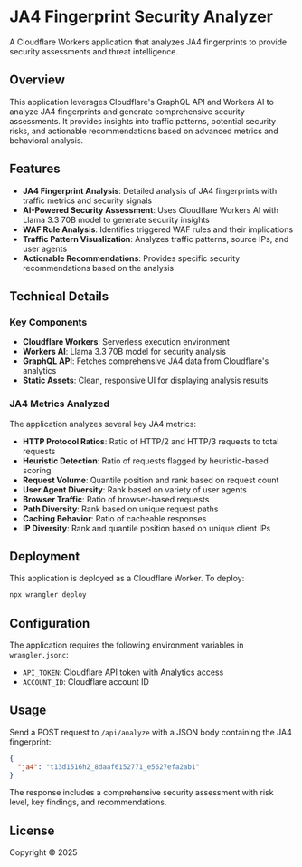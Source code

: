 # JA4 Fingerprint Security Analyzer

A Cloudflare Workers application that analyzes JA4 fingerprints to provide security assessments and threat intelligence.

## Overview

This application leverages Cloudflare's GraphQL API and Workers AI to analyze JA4 fingerprints and generate comprehensive security assessments. It provides insights into traffic patterns, potential security risks, and actionable recommendations based on advanced metrics and behavioral analysis.

## Features

- **JA4 Fingerprint Analysis**: Detailed analysis of JA4 fingerprints with traffic metrics and security signals
- **AI-Powered Security Assessment**: Uses Cloudflare Workers AI with Llama 3.3 70B model to generate security insights
- **WAF Rule Analysis**: Identifies triggered WAF rules and their implications
- **Traffic Pattern Visualization**: Analyzes traffic patterns, source IPs, and user agents
- **Actionable Recommendations**: Provides specific security recommendations based on the analysis

## Technical Details

### Key Components

- **Cloudflare Workers**: Serverless execution environment
- **Workers AI**: Llama 3.3 70B model for security analysis
- **GraphQL API**: Fetches comprehensive JA4 data from Cloudflare's analytics
- **Static Assets**: Clean, responsive UI for displaying analysis results

### JA4 Metrics Analyzed

The application analyzes several key JA4 metrics:

- **HTTP Protocol Ratios**: Ratio of HTTP/2 and HTTP/3 requests to total requests
- **Heuristic Detection**: Ratio of requests flagged by heuristic-based scoring
- **Request Volume**: Quantile position and rank based on request count
- **User Agent Diversity**: Rank based on variety of user agents
- **Browser Traffic**: Ratio of browser-based requests
- **Path Diversity**: Rank based on unique request paths
- **Caching Behavior**: Ratio of cacheable responses
- **IP Diversity**: Rank and quantile position based on unique client IPs

## Deployment

This application is deployed as a Cloudflare Worker. To deploy:

```bash
npx wrangler deploy
```

## Configuration

The application requires the following environment variables in `wrangler.jsonc`:

- `API_TOKEN`: Cloudflare API token with Analytics access
- `ACCOUNT_ID`: Cloudflare account ID

## Usage

Send a POST request to `/api/analyze` with a JSON body containing the JA4 fingerprint:

```json
{
  "ja4": "t13d1516h2_8daaf6152771_e5627efa2ab1"
}
```

The response includes a comprehensive security assessment with risk level, key findings, and recommendations.

## License

Copyright © 2025
